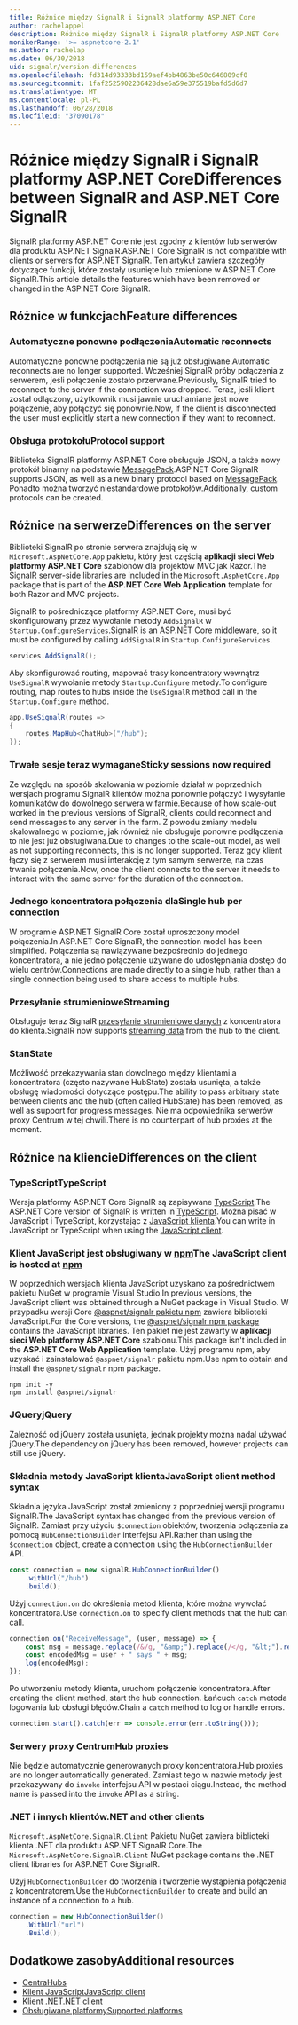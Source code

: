```yaml
---
title: Różnice między SignalR i SignalR platformy ASP.NET Core
author: rachelappel
description: Różnice między SignalR i SignalR platformy ASP.NET Core
monikerRange: '>= aspnetcore-2.1'
ms.author: rachelap
ms.date: 06/30/2018
uid: signalr/version-differences
ms.openlocfilehash: fd314d93333bd159aef4bb4863be50c646809cf0
ms.sourcegitcommit: 1faf2525902236428dae6a59e375519bafd5d6d7
ms.translationtype: MT
ms.contentlocale: pl-PL
ms.lasthandoff: 06/28/2018
ms.locfileid: "37090178"
---
```

# <a name="differences-between-signalr-and-aspnet-core-signalr"></a><span data-ttu-id="5406e-103">Różnice między SignalR i SignalR platformy ASP.NET Core</span><span class="sxs-lookup"><span data-stu-id="5406e-103">Differences between SignalR and ASP.NET Core SignalR</span></span>

<span data-ttu-id="5406e-104">SignalR platformy ASP.NET Core nie jest zgodny z klientów lub serwerów dla produktu ASP.NET SignalR.</span><span class="sxs-lookup"><span data-stu-id="5406e-104">ASP.NET Core SignalR is not compatible with clients or servers for ASP.NET SignalR.</span></span> <span data-ttu-id="5406e-105">Ten artykuł zawiera szczegóły dotyczące funkcji, które zostały usunięte lub zmienione w ASP.NET Core SignalR.</span><span class="sxs-lookup"><span data-stu-id="5406e-105">This article details the features which have been removed or changed in the ASP.NET Core SignalR.</span></span>

## <a name="feature-differences"></a><span data-ttu-id="5406e-106">Różnice w funkcjach</span><span class="sxs-lookup"><span data-stu-id="5406e-106">Feature differences</span></span>

### <a name="automatic-reconnects"></a><span data-ttu-id="5406e-107">Automatyczne ponowne podłączenia</span><span class="sxs-lookup"><span data-stu-id="5406e-107">Automatic reconnects</span></span>

<span data-ttu-id="5406e-108">Automatyczne ponowne podłączenia nie są już obsługiwane.</span><span class="sxs-lookup"><span data-stu-id="5406e-108">Automatic reconnects are no longer supported.</span></span> <span data-ttu-id="5406e-109">Wcześniej SignalR próby połączenia z serwerem, jeśli połączenie zostało przerwane.</span><span class="sxs-lookup"><span data-stu-id="5406e-109">Previously, SignalR tried to reconnect to the server if the connection was dropped.</span></span> <span data-ttu-id="5406e-110">Teraz, jeśli klient został odłączony, użytkownik musi jawnie uruchamiane jest nowe połączenie, aby połączyć się ponownie.</span><span class="sxs-lookup"><span data-stu-id="5406e-110">Now, if the client is disconnected the user must explicitly start a new connection if they want to reconnect.</span></span>

### <a name="protocol-support"></a><span data-ttu-id="5406e-111">Obsługa protokołu</span><span class="sxs-lookup"><span data-stu-id="5406e-111">Protocol support</span></span>

<span data-ttu-id="5406e-112">Biblioteka SignalR platformy ASP.NET Core obsługuje JSON, a także nowy protokół binarny na podstawie [MessagePack](xref:signalr/messagepackhubprotocol).</span><span class="sxs-lookup"><span data-stu-id="5406e-112">ASP.NET Core SignalR supports JSON, as well as a new binary protocol based on [MessagePack](xref:signalr/messagepackhubprotocol).</span></span> <span data-ttu-id="5406e-113">Ponadto można tworzyć niestandardowe protokołów.</span><span class="sxs-lookup"><span data-stu-id="5406e-113">Additionally, custom protocols can be created.</span></span>

## <a name="differences-on-the-server"></a><span data-ttu-id="5406e-114">Różnice na serwerze</span><span class="sxs-lookup"><span data-stu-id="5406e-114">Differences on the server</span></span>

<span data-ttu-id="5406e-115">Biblioteki SignalR po stronie serwera znajdują się w `Microsoft.AspNetCore.App` pakietu, który jest częścią **aplikacji sieci Web platformy ASP.NET Core** szablonów dla projektów MVC jak Razor.</span><span class="sxs-lookup"><span data-stu-id="5406e-115">The SignalR server-side libraries are included in the `Microsoft.AspNetCore.App` package that is part of the **ASP.NET Core Web Application** template for both Razor and MVC projects.</span></span>

<span data-ttu-id="5406e-116">SignalR to pośredniczące platformy ASP.NET Core, musi być skonfigurowany przez wywołanie metody `AddSignalR` w `Startup.ConfigureServices`.</span><span class="sxs-lookup"><span data-stu-id="5406e-116">SignalR is an ASP.NET Core middleware, so it must be configured by calling `AddSignalR` in `Startup.ConfigureServices`.</span></span>

```csharp
services.AddSignalR();
```

<span data-ttu-id="5406e-117">Aby skonfigurować routing, mapować trasy koncentratory wewnątrz `UseSignalR` wywołanie metody `Startup.Configure` metody.</span><span class="sxs-lookup"><span data-stu-id="5406e-117">To configure routing, map routes to hubs inside the `UseSignalR` method call in the `Startup.Configure` method.</span></span>

```csharp
app.UseSignalR(routes =>
{
    routes.MapHub<ChatHub>("/hub");
});
```

### <a name="sticky-sessions-now-required"></a><span data-ttu-id="5406e-118">Trwałe sesje teraz wymagane</span><span class="sxs-lookup"><span data-stu-id="5406e-118">Sticky sessions now required</span></span>

<span data-ttu-id="5406e-119">Ze względu na sposób skalowania w poziomie działał w poprzednich wersjach programu SignalR klientów można ponownie połączyć i wysyłanie komunikatów do dowolnego serwera w farmie.</span><span class="sxs-lookup"><span data-stu-id="5406e-119">Because of how scale-out worked in the previous versions of SignalR, clients could reconnect and send messages to any server in the farm.</span></span> <span data-ttu-id="5406e-120">Z powodu zmiany modelu skalowalnego w poziomie, jak również nie obsługuje ponowne podłączenia to nie jest już obsługiwana.</span><span class="sxs-lookup"><span data-stu-id="5406e-120">Due to changes to the scale-out model, as well as not supporting reconnects, this is no longer supported.</span></span> <span data-ttu-id="5406e-121">Teraz gdy klient łączy się z serwerem musi interakcję z tym samym serwerze, na czas trwania połączenia.</span><span class="sxs-lookup"><span data-stu-id="5406e-121">Now, once the client connects to the server it needs to interact with the same server for the duration of the connection.</span></span>

### <a name="single-hub-per-connection"></a><span data-ttu-id="5406e-122">Jednego koncentratora połączenia dla</span><span class="sxs-lookup"><span data-stu-id="5406e-122">Single hub per connection</span></span>

<span data-ttu-id="5406e-123">W programie ASP.NET SignalR Core został uproszczony model połączenia.</span><span class="sxs-lookup"><span data-stu-id="5406e-123">In ASP.NET Core SignalR, the connection model has been simplified.</span></span> <span data-ttu-id="5406e-124">Połączenia są nawiązywane bezpośrednio do jednego koncentratora, a nie jedno połączenie używane do udostępniania dostęp do wielu centrów.</span><span class="sxs-lookup"><span data-stu-id="5406e-124">Connections are made directly to a single hub, rather than a single connection being used to share access to multiple hubs.</span></span>

### <a name="streaming"></a><span data-ttu-id="5406e-125">Przesyłanie strumieniowe</span><span class="sxs-lookup"><span data-stu-id="5406e-125">Streaming</span></span>

<span data-ttu-id="5406e-126">Obsługuje teraz SignalR [przesyłanie strumieniowe danych](xref:signalr/streaming) z koncentratora do klienta.</span><span class="sxs-lookup"><span data-stu-id="5406e-126">SignalR now supports [streaming data](xref:signalr/streaming) from the hub to the client.</span></span>

### <a name="state"></a><span data-ttu-id="5406e-127">Stan</span><span class="sxs-lookup"><span data-stu-id="5406e-127">State</span></span>

<span data-ttu-id="5406e-128">Możliwość przekazywania stan dowolnego między klientami a koncentratora (często nazywane HubState) została usunięta, a także obsługę wiadomości dotyczące postępu.</span><span class="sxs-lookup"><span data-stu-id="5406e-128">The ability to pass arbitrary state between clients and the hub (often called HubState) has been removed, as well as support for progress messages.</span></span> <span data-ttu-id="5406e-129">Nie ma odpowiednika serwerów proxy Centrum w tej chwili.</span><span class="sxs-lookup"><span data-stu-id="5406e-129">There is no counterpart of hub proxies at the moment.</span></span>

## <a name="differences-on-the-client"></a><span data-ttu-id="5406e-130">Różnice na kliencie</span><span class="sxs-lookup"><span data-stu-id="5406e-130">Differences on the client</span></span>

### <a name="typescript"></a><span data-ttu-id="5406e-131">TypeScript</span><span class="sxs-lookup"><span data-stu-id="5406e-131">TypeScript</span></span>

<span data-ttu-id="5406e-132">Wersja platformy ASP.NET Core SignalR są zapisywane [TypeScript](https://www.typescriptlang.org/).</span><span class="sxs-lookup"><span data-stu-id="5406e-132">The ASP.NET Core version of SignalR is written in [TypeScript](https://www.typescriptlang.org/).</span></span> <span data-ttu-id="5406e-133">Można pisać w JavaScript i TypeScript, korzystając z [JavaScript klienta](xref:signalr/javascript-client).</span><span class="sxs-lookup"><span data-stu-id="5406e-133">You can write in JavaScript or TypeScript when using the [JavaScript client](xref:signalr/javascript-client).</span></span>

### <a name="the-javascript-client-is-hosted-at-npmhttpswwwnpmjscom"></a><span data-ttu-id="5406e-134">Klient JavaScript jest obsługiwany w [npm](https://www.npmjs.com/)</span><span class="sxs-lookup"><span data-stu-id="5406e-134">The JavaScript client is hosted at [npm](https://www.npmjs.com/)</span></span>

<span data-ttu-id="5406e-135">W poprzednich wersjach klienta JavaScript uzyskano za pośrednictwem pakietu NuGet w programie Visual Studio.</span><span class="sxs-lookup"><span data-stu-id="5406e-135">In previous versions, the JavaScript client was obtained through a NuGet package in Visual Studio.</span></span> <span data-ttu-id="5406e-136">W przypadku wersji Core [ @aspnet/signalr pakietu npm](https://www.npmjs.com/package/@aspnet/signalr) zawiera biblioteki JavaScript.</span><span class="sxs-lookup"><span data-stu-id="5406e-136">For the Core versions, the [@aspnet/signalr npm package](https://www.npmjs.com/package/@aspnet/signalr) contains the JavaScript libraries.</span></span> <span data-ttu-id="5406e-137">Ten pakiet nie jest zawarty w **aplikacji sieci Web platformy ASP.NET Core** szablonu.</span><span class="sxs-lookup"><span data-stu-id="5406e-137">This package isn't included in the **ASP.NET Core Web Application** template.</span></span> <span data-ttu-id="5406e-138">Użyj programu npm, aby uzyskać i zainstalować `@aspnet/signalr` pakietu npm.</span><span class="sxs-lookup"><span data-stu-id="5406e-138">Use npm to obtain and install the `@aspnet/signalr` npm package.</span></span>

```console
npm init -y
npm install @aspnet/signalr
```

### <a name="jquery"></a><span data-ttu-id="5406e-139">JQuery</span><span class="sxs-lookup"><span data-stu-id="5406e-139">jQuery</span></span>

<span data-ttu-id="5406e-140">Zależność od jQuery została usunięta, jednak projekty można nadal używać jQuery.</span><span class="sxs-lookup"><span data-stu-id="5406e-140">The dependency on jQuery has been removed, however projects can still use jQuery.</span></span>

### <a name="javascript-client-method-syntax"></a><span data-ttu-id="5406e-141">Składnia metody JavaScript klienta</span><span class="sxs-lookup"><span data-stu-id="5406e-141">JavaScript client method syntax</span></span>

<span data-ttu-id="5406e-142">Składnia języka JavaScript został zmieniony z poprzedniej wersji programu SignalR.</span><span class="sxs-lookup"><span data-stu-id="5406e-142">The JavaScript syntax has changed from the previous version of SignalR.</span></span> <span data-ttu-id="5406e-143">Zamiast przy użyciu `$connection` obiektów, tworzenia połączenia za pomocą `HubConnectionBuilder` interfejsu API.</span><span class="sxs-lookup"><span data-stu-id="5406e-143">Rather than using the `$connection` object, create a connection using the `HubConnectionBuilder` API.</span></span>

```javascript
const connection = new signalR.HubConnectionBuilder()
    .withUrl("/hub")
    .build();
```

<span data-ttu-id="5406e-144">Użyj `connection.on` do określenia metod klienta, które można wywołać koncentratora.</span><span class="sxs-lookup"><span data-stu-id="5406e-144">Use `connection.on` to specify client methods that the hub can call.</span></span>

```javascript
connection.on("ReceiveMessage", (user, message) => {
    const msg = message.replace(/&/g, "&amp;").replace(/</g, "&lt;").replace(/>/g, "&gt;");
    const encodedMsg = user + " says " + msg;
    log(encodedMsg);
});
```

<span data-ttu-id="5406e-145">Po utworzeniu metody klienta, uruchom połączenie koncentratora.</span><span class="sxs-lookup"><span data-stu-id="5406e-145">After creating the client method, start the hub connection.</span></span> <span data-ttu-id="5406e-146">Łańcuch `catch` metoda logowania lub obsługi błędów.</span><span class="sxs-lookup"><span data-stu-id="5406e-146">Chain a `catch` method to log or handle errors.</span></span>

```javascript
connection.start().catch(err => console.error(err.toString()));
```

### <a name="hub-proxies"></a><span data-ttu-id="5406e-147">Serwery proxy Centrum</span><span class="sxs-lookup"><span data-stu-id="5406e-147">Hub proxies</span></span>

<span data-ttu-id="5406e-148">Nie będzie automatycznie generowanych proxy koncentratora.</span><span class="sxs-lookup"><span data-stu-id="5406e-148">Hub proxies are no longer automatically generated.</span></span> <span data-ttu-id="5406e-149">Zamiast tego w nazwie metody jest przekazywany do `invoke` interfejsu API w postaci ciągu.</span><span class="sxs-lookup"><span data-stu-id="5406e-149">Instead, the method name is passed into the `invoke` API as a string.</span></span>

### <a name="net-and-other-clients"></a><span data-ttu-id="5406e-150">.NET i innych klientów</span><span class="sxs-lookup"><span data-stu-id="5406e-150">.NET and other clients</span></span>

<span data-ttu-id="5406e-151">`Microsoft.AspNetCore.SignalR.Client` Pakietu NuGet zawiera biblioteki klienta .NET dla produktu ASP.NET SignalR Core.</span><span class="sxs-lookup"><span data-stu-id="5406e-151">The `Microsoft.AspNetCore.SignalR.Client` NuGet package contains the .NET client libraries for ASP.NET Core SignalR.</span></span>

<span data-ttu-id="5406e-152">Użyj `HubConnectionBuilder` do tworzenia i tworzenie wystąpienia połączenia z koncentratorem.</span><span class="sxs-lookup"><span data-stu-id="5406e-152">Use the `HubConnectionBuilder` to create and build an instance of a connection to a hub.</span></span>

```csharp
connection = new HubConnectionBuilder()
    .WithUrl("url")
    .Build();
```

## <a name="additional-resources"></a><span data-ttu-id="5406e-153">Dodatkowe zasoby</span><span class="sxs-lookup"><span data-stu-id="5406e-153">Additional resources</span></span>

* [<span data-ttu-id="5406e-154">Centra</span><span class="sxs-lookup"><span data-stu-id="5406e-154">Hubs</span></span>](xref:signalr/hubs)
* [<span data-ttu-id="5406e-155">Klient JavaScript</span><span class="sxs-lookup"><span data-stu-id="5406e-155">JavaScript client</span></span>](xref:signalr/javascript-client)
* [<span data-ttu-id="5406e-156">Klient .NET</span><span class="sxs-lookup"><span data-stu-id="5406e-156">.NET client</span></span>](xref:signalr/dotnet-client)
* [<span data-ttu-id="5406e-157">Obsługiwane platformy</span><span class="sxs-lookup"><span data-stu-id="5406e-157">Supported platforms</span></span>](xref:signalr/supported-platforms)
